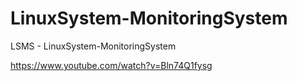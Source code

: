 # LinuxSystem-MonitoringSystem

LSMS - LinuxSystem-MonitoringSystem

https://www.youtube.com/watch?v=Bln74Q1fysg

